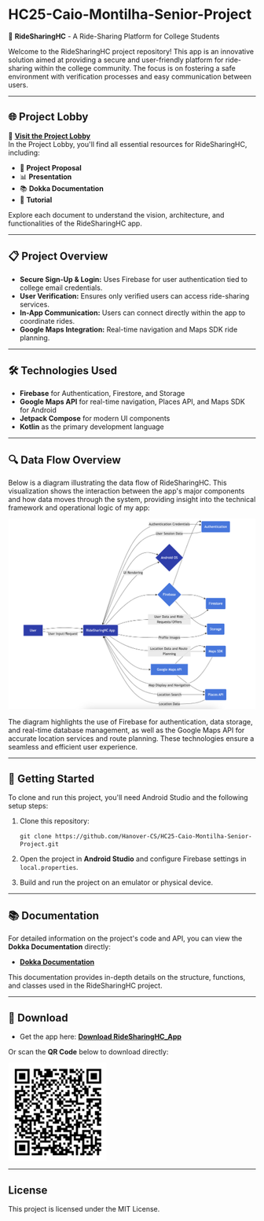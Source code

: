 # HC25-Caio-Montilha-Senior-Project

🚗 **RideSharingHC** - A Ride-Sharing Platform for College Students

Welcome to the RideSharingHC project repository! This app is an innovative solution aimed at providing a secure and user-friendly platform for ride-sharing within the college community. The focus is on fostering a safe environment with verification processes and easy communication between users.

---

## 🌐 Project Lobby

🔗 **[Visit the Project Lobby](https://hanover-cs.github.io/HC25-Caio-Montilha-Senior-Project/docs/)**  
In the Project Lobby, you'll find all essential resources for RideSharingHC, including:

- 📄 **Project Proposal**
- 📊 **Presentation**
- 📚 **Dokka Documentation**
- 📖 **Tutorial**

Explore each document to understand the vision, architecture, and functionalities of the RideSharingHC app.

---

## 📋 Project Overview

- **Secure Sign-Up & Login:** Uses Firebase for user authentication tied to college email credentials.
- **User Verification:** Ensures only verified users can access ride-sharing services.
- **In-App Communication:** Users can connect directly within the app to coordinate rides.
- **Google Maps Integration:** Real-time navigation and Maps SDK ride planning.

---

## 🛠️ Technologies Used

- **Firebase** for Authentication, Firestore, and Storage
- **Google Maps API** for real-time navigation, Places API, and Maps SDK for Android
- **Jetpack Compose** for modern UI components
- **Kotlin** as the primary development language

---

## 🔍 Data Flow Overview

Below is a diagram illustrating the data flow of RideSharingHC. This visualization shows the interaction between the app's major components and how data moves through the system, providing insight into the technical framework and operational logic of my app:

<img src="docs/images/dataflowdiagram.png" alt="Data Flow Diagram" width="700">

The diagram highlights the use of Firebase for authentication, data storage, and real-time database management, as well as the Google Maps API for accurate location services and route planning. These technologies ensure a seamless and efficient user experience.

---


## 🚀 Getting Started

To clone and run this project, you'll need Android Studio and the following setup steps:

1. Clone this repository:
   ```
   git clone https://github.com/Hanover-CS/HC25-Caio-Montilha-Senior-Project.git
   ```
2. Open the project in **Android Studio** and configure Firebase settings in `local.properties`.

3. Build and run the project on an emulator or physical device.

---

## 📚 Documentation

For detailed information on the project's code and API, you can view the **Dokka Documentation** directly:

- [**Dokka Documentation**](https://hanover-cs.github.io/HC25-Caio-Montilha-Senior-Project/api/)

This documentation provides in-depth details on the structure, functions, and classes used in the RideSharingHC project.

---

## 📲 Download

- Get the app here: [**Download RideSharingHC_App**](https://github.com/Hanover-CS/HC25-Caio-Montilha-Senior-Project/releases/download/v0.0.2/app-debug.apk)

Or scan the **QR Code** below to download directly:

<img src="docs/images/QRCode_Senior_Project_Link.png" alt="QR Code" width="200">

---

## License

This project is licensed under the MIT License.
